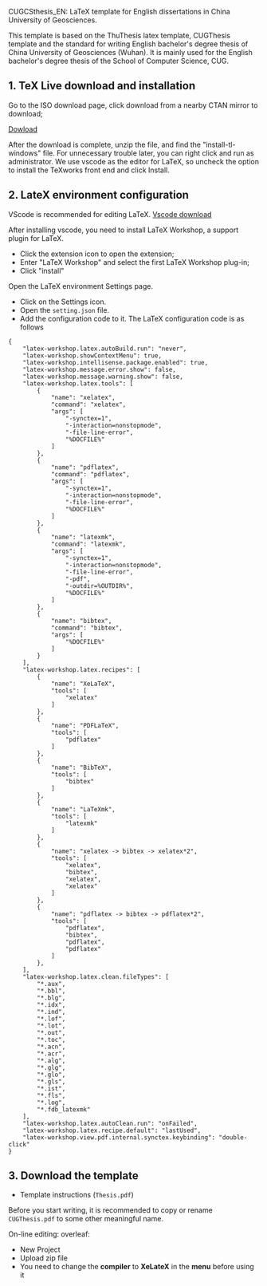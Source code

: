 
CUGCSthesis_EN: LaTeX template for English dissertations in China University of Geosciences.

This template is based on the ThuThesis latex template, CUGThesis template and the standard for writing English bachelor's degree thesis of China University of Geosciences (Wuhan). It is mainly used for the English bachelor's degree thesis of the School of Computer Science, CUG.


## 1. TeX Live download and installation


Go to the ISO download page, click download from a nearby CTAN mirror to download;

[Dowload](https://tug.org/texlive/acquire-iso.html)

After the download is complete, unzip the file, and find the "install-tl-windows" file. For unnecessary trouble later, you can right click and run as administrator. We use vscode as the editor for LaTeX, so uncheck the option to install the TeXworks front end and click Install.



## 2. LateX environment configuration

VScode is recommended for editing LaTeX. [Vscode download](https://code.visualstudio.com/)


After installing vscode, you need to install LaTeX Workshop, a support plugin for LaTeX.

- Click the extension icon to open the extension;
- Enter "LaTeX Workshop" and select the first LaTeX Workshop plug-in;
- Click "install"

Open the LaTeX environment Settings page.

- Click on the Settings icon.
- Open the `setting.json` file.
- Add the configuration code to it. The LaTeX configuration code is as follows


```
{
    "latex-workshop.latex.autoBuild.run": "never",
    "latex-workshop.showContextMenu": true,
    "latex-workshop.intellisense.package.enabled": true,
    "latex-workshop.message.error.show": false,
    "latex-workshop.message.warning.show": false,
    "latex-workshop.latex.tools": [
        {
            "name": "xelatex",
            "command": "xelatex",
            "args": [
                "-synctex=1",
                "-interaction=nonstopmode",
                "-file-line-error",
                "%DOCFILE%"
            ]
        },
        {
            "name": "pdflatex",
            "command": "pdflatex",
            "args": [
                "-synctex=1",
                "-interaction=nonstopmode",
                "-file-line-error",
                "%DOCFILE%"
            ]
        },
        {
            "name": "latexmk",
            "command": "latexmk",
            "args": [
                "-synctex=1",
                "-interaction=nonstopmode",
                "-file-line-error",
                "-pdf",
                "-outdir=%OUTDIR%",
                "%DOCFILE%"
            ]
        },
        {
            "name": "bibtex",
            "command": "bibtex",
            "args": [
                "%DOCFILE%"
            ]
        }
    ],
    "latex-workshop.latex.recipes": [
        {
            "name": "XeLaTeX",
            "tools": [
                "xelatex"
            ]
        },
        {
            "name": "PDFLaTeX",
            "tools": [
                "pdflatex"
            ]
        },
        {
            "name": "BibTeX",
            "tools": [
                "bibtex"
            ]
        },
        {
            "name": "LaTeXmk",
            "tools": [
                "latexmk"
            ]
        },
        {
            "name": "xelatex -> bibtex -> xelatex*2",
            "tools": [
                "xelatex",
                "bibtex",
                "xelatex",
                "xelatex"
            ]
        },
        {
            "name": "pdflatex -> bibtex -> pdflatex*2",
            "tools": [
                "pdflatex",
                "bibtex",
                "pdflatex",
                "pdflatex"
            ]
        },
    ],
    "latex-workshop.latex.clean.fileTypes": [
        "*.aux",
        "*.bbl",
        "*.blg",
        "*.idx",
        "*.ind",
        "*.lof",
        "*.lot",
        "*.out",
        "*.toc",
        "*.acn",
        "*.acr",
        "*.alg",
        "*.glg",
        "*.glo",
        "*.gls",
        "*.ist",
        "*.fls",
        "*.log",
        "*.fdb_latexmk"
    ],
    "latex-workshop.latex.autoClean.run": "onFailed",
    "latex-workshop.latex.recipe.default": "lastUsed",
    "latex-workshop.view.pdf.internal.synctex.keybinding": "double-click"
}
```


## 3. Download the template

- Template instructions (`Thesis.pdf`)

Before you start writing, it is recommended to copy or rename `CUGThesis.pdf` to some other meaningful name.

On-line editing:
overleaf: 
- New Project
- Upload zip file
- You need to change the **compiler** to **XeLateX** in the **menu** before using it 
